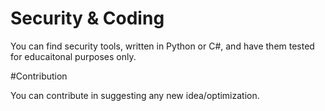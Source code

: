 # Security & Coding

You can find security tools, written in Python or C#, and have them tested for educaitonal purposes only.

#Contribution 

You can contribute in suggesting any new idea/optimization.
